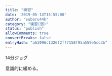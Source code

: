 ```yaml
---
title: "練習"
date: '2019-05-14T15:55:00'
author: "subaru44k"
category: "練習(弱)"
status: "publish"
allowComments: true
convertBreaks: false
entryHash: "a63096c1326f2ff7158f95a559e5cc3b"
---
```

14分ジョグ

意識的に緩める。
